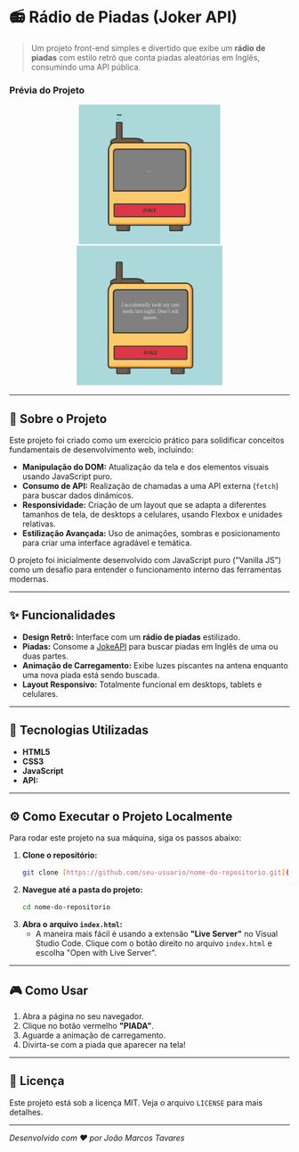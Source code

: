 # 📻 Rádio de Piadas (Joker API)

> Um projeto front-end simples e divertido que exibe um **rádio de piadas** com estilo retrô que conta piadas aleatórias em Inglês, consumindo uma API pública.

### Prévia do Projeto

<p align="center">
  <img src="Jokes%20API/assets/Buscando.png" alt="Rádio de Piadas buscando uma piada" width="auto" height="250px" style="display: inline-block; margin: 0 10px;">
  <img src="Jokes%20API/assets/Piada.png" alt="Rádio de Piadas exibindo uma piada" width="auto" height="250px" style="display: inline-block; margin: 0 10px;">
</p>

---

## 📜 Sobre o Projeto

Este projeto foi criado como um exercício prático para solidificar conceitos fundamentais de desenvolvimento web, incluindo:

* **Manipulação do DOM:** Atualização da tela e dos elementos visuais usando JavaScript puro.
* **Consumo de API:** Realização de chamadas a uma API externa (`fetch`) para buscar dados dinâmicos.
* **Responsividade:** Criação de um layout que se adapta a diferentes tamanhos de tela, de desktops a celulares, usando Flexbox e unidades relativas.
* **Estilização Avançada:** Uso de animações, sombras e posicionamento para criar uma interface agradável e temática.

O projeto foi inicialmente desenvolvido com JavaScript puro ("Vanilla JS") como um desafio para entender o funcionamento interno das ferramentas modernas.

---

## ✨ Funcionalidades

* **Design Retrô:** Interface com um **rádio de piadas** estilizado.
* **Piadas:** Consome a [JokeAPI](https://icanhazdadjoke.com/) para buscar piadas em Inglês de uma ou duas partes.
* **Animação de Carregamento:** Exibe luzes piscantes na antena enquanto uma nova piada está sendo buscada.
* **Layout Responsivo:** Totalmente funcional em desktops, tablets e celulares.

---

## 🚀 Tecnologias Utilizadas

* **HTML5**
* **CSS3**
* **JavaScript**
* **API:**

---

## ⚙️ Como Executar o Projeto Localmente

Para rodar este projeto na sua máquina, siga os passos abaixo:

1.  **Clone o repositório:**
    ```bash
    git clone [https://github.com/seu-usuario/nome-do-repositorio.git](https://github.com/seu-usuario/nome-do-repositorio.git)
    ```
2.  **Navegue até a pasta do projeto:**
    ```bash
    cd nome-do-repositorio
    ```
3.  **Abra o arquivo `index.html`:**
    * A maneira mais fácil é usando a extensão **"Live Server"** no Visual Studio Code. Clique com o botão direito no arquivo `index.html` e escolha "Open with Live Server".

---

## 🎮 Como Usar

1.  Abra a página no seu navegador.
2.  Clique no botão vermelho **"PIADA"**.
3.  Aguarde a animação de carregamento.
4.  Divirta-se com a piada que aparecer na tela!

---

## 📄 Licença

Este projeto está sob a licença MIT. Veja o arquivo `LICENSE` para mais detalhes.

---
_Desenvolvido com ❤️ por João Marcos Tavares_

